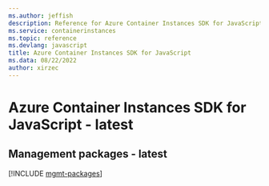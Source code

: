 ```yaml
---
ms.author: jeffish
description: Reference for Azure Container Instances SDK for JavaScript
ms.service: containerinstances
ms.topic: reference
ms.devlang: javascript
title: Azure Container Instances SDK for JavaScript
ms.data: 08/22/2022
author: xirzec
---
```

# Azure Container Instances SDK for JavaScript - latest

## Management packages - latest
[!INCLUDE [mgmt-packages](container-instances-mgmt-index.md)]